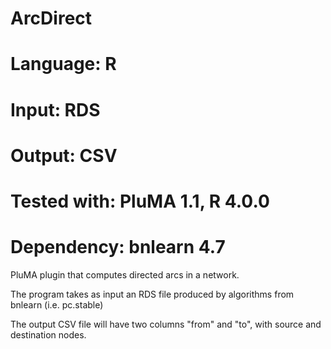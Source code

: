 # ArcDirect
# Language: R
# Input: RDS
# Output: CSV
# Tested with: PluMA 1.1, R 4.0.0
# Dependency: bnlearn 4.7

PluMA plugin that computes directed arcs in a network.

The program takes as input an RDS file produced by algorithms from bnlearn
(i.e. pc.stable)

The output CSV file will have two columns "from" and "to", with source
and destination nodes.
